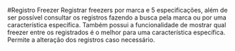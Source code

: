 #Registro Freezer
Registrar freezers por marca e 5 especificações, além de ser possível consultar os registros fazendo a busca pela marca ou por uma característica específica. Também possui a funcionalidade de mostrar qual freezer entre os registrados é o melhor para uma característica específica. Permite a alteração dos registros caso necessário. 
